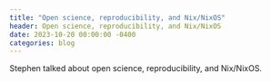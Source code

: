 ```yaml
---
title: "Open science, reproducibility, and Nix/NixOS"
header: Open science, reproducibility, and Nix/NixOS
date: 2023-10-20 00:00:00 -0400
categories: blog
---
```


Stephen talked about open science, reproducibility, and Nix/NixOS.

